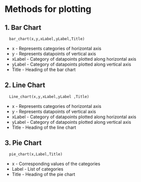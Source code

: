 # Methods for plotting

## 1. Bar Chart

```python
  bar_chart(x,y,xLabel,yLabel,Title)
```

* x - Represents categories of horizontal axis
* y - Represents datapoints of vertical axis
* xLabel - Category of datapoints plotted along horizontal axis
* yLabel - Category of datapoints plotted along vertical axis
* Title - Heading of the bar chart






## 2. Line Chart
```python
  Line_chart(x,y,xLabel,yLabel ,Title)
```
* x - Represents categories of horizontal axis
* y - Represents datapoints of vertical axis
* xLabel - Category of datapoints plotted along horizontal axis
* yLabel - Category of datapoints plotted along vertical axis
* Title - Heading of the line chart





## 3. Pie Chart
```python
  pie_chart(x,Label,Title)
```

* x - Corresponding values of the categories
* Label - List of categories
* Title - Heading of the pie chart






